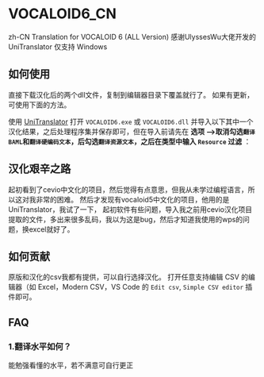 # VOCALOID6_CN
zh-CN Translation for VOCALOID 6 (ALL Version)
感谢UlyssesWu大佬开发的UniTranslator
仅支持 Windows

## 如何使用
直接下载汉化后的两个dll文件，复制到编辑器目录下覆盖就行了。
如果有更新，可使用下面的方法。

使用 [UniTranslator](https://github.com/UlyssesWu/BAML-Translator/releases) 打开 `VOCALOID6.exe` 或 `VOCALOID6.dll` 并导入以下其中一个汉化结果，之后处理程序集并保存即可，但在导入前请先在 **选项 -->取消勾选`翻译 BAML`和`翻译硬编码文本`，后勾选`翻译资源文本`，之后在类型中输入 `Resource` 过滤** ：

## 汉化艰辛之路
起初看到了cevio中文化的项目，然后觉得有点意思，但我从未学过编程语言，所以这对我非常的困难。
然后才发现有vocaloid5中文化的项目，他用的是UniTranslator，我试了一下，
起初软件有些问题，导入我之前用cevio汉化项目提取的文件，多出来很多乱码，我以为这是bug，然后才知道我使用的wps的问题，换excel就好了。

## 如何贡献
原版和汉化的csv我都有提供，可以自行选择汉化。
打开任意支持编辑 CSV 的编辑器（如 Excel，Modern CSV，VS Code 的 `Edit csv`, `Simple CSV editor` 插件即可。

## FAQ

### 1.翻译水平如何？

能勉强看懂的水平，若不满意可自行更正
